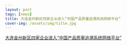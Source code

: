 ```yaml
---
layout: post
tags: [news]
title: 大连金州新区四家企业进入“中国产品质量追溯系统网络平台”
cover-img: /assets/img/title.jpg
---
```


[大连金州新区四家企业进入“中国产品质量追溯系统网络平台”](http://mp.weixin.qq.com/s?__biz=MjM5MzE1NjkxMg==&mid=403262790&idx=1&sn=6bccb81c81fcda9dff86652067a5693a&scene=4#wechat_redirect)
